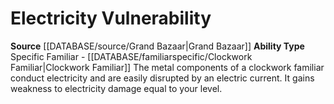 ﻿---
ability_type: Specific Familiar - Clockwork Familiar
id: '58'
name: Electricity Vulnerability
rarity: Common
source: '[[DATABASE/source/Grand Bazaar|Grand Bazaar]]'
type: Familiar Ability

---
# Electricity Vulnerability

**Source** [[DATABASE/source/Grand Bazaar|Grand Bazaar]]
**Ability Type** Specific Familiar - [[DATABASE/familiarspecific/Clockwork Familiar|Clockwork Familiar]]
The metal components of a clockwork familiar conduct electricity and are easily disrupted by an electric current. It gains weakness to electricity damage equal to your level.